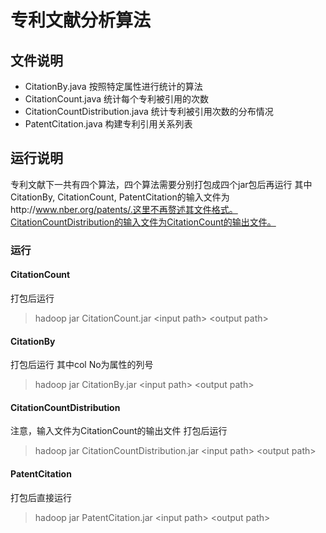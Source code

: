 # 专利文献分析算法
## 文件说明
* CitationBy.java 按照特定属性进行统计的算法
* CitationCount.java 统计每个专利被引用的次数
* CitationCountDistribution.java 统计专利被引用次数的分布情况
* PatentCitation.java 构建专利引用关系列表
## 运行说明
专利文献下一共有四个算法，四个算法需要分别打包成四个jar包后再运行
其中CitationBy, CitationCount, PatentCitation的输入文件为http://www.nber.org/patents/.这里不再赘述其文件格式。CitationCountDistribution的输入文件为CitationCount的输出文件。
### 运行
#### CitationCount 
打包后运行
> hadoop jar CitationCount.jar <input path\> <output path\>
#### CitationBy
打包后运行
其中col No为属性的列号
> hadoop jar CitationBy.jar <input path\> <output path\> <col No>
#### CitationCountDistribution
注意，输入文件为CitationCount的输出文件
打包后运行
> hadoop jar CitationCountDistribution.jar <input path\> <output path\>
#### PatentCitation
打包后直接运行
> hadoop jar PatentCitation.jar <input path\> <output path\>


